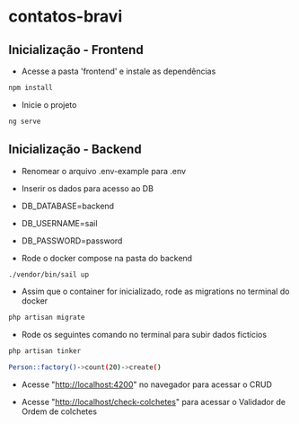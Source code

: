 # contatos-bravi

## Inicialização - Frontend

- Acesse a pasta 'frontend' e instale as dependências

```bash
npm install 
```

- Inicie o projeto

```bash
ng serve
```

## Inicialização - Backend

- Renomear o arquivo .env-example para .env
- Inserir os dados para acesso ao DB
- DB_DATABASE=backend
- DB_USERNAME=sail
- DB_PASSWORD=password

- Rode o docker compose na pasta do backend

```bash
./vendor/bin/sail up
```

- Assim que o container for inicializado, rode as migrations no terminal do docker

```bash
php artisan migrate
```

- Rode os seguintes comando no terminal para subir dados fictícios

```bash
php artisan tinker
```

```bash
Person::factory()->count(20)->create()
```

- Acesse "<http://localhost:4200>" no navegador para acessar o CRUD

- Acesse "<http://localhost/check-colchetes>" para acessar o Validador de Ordem de colchetes
